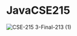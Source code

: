 # JavaCSE215
![CSE-215 3-Final-213 (1)](https://user-images.githubusercontent.com/110263665/188286014-dc65fd8d-1468-41b9-9a03-1b204debe924.png)
